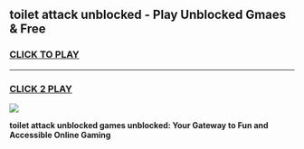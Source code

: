 
## toilet attack unblocked - Play Unblocked Gmaes & Free
<h3>
<a href="https://news.freeplayer.one?title=toilet_attack_unblocked&ref=23F">CLICK TO PLAY</a></h3>
<hr>

<h3>
<a href="https://news.freeplayer.one?title=toilet_attack_unblocked&ref=23F">CLICK 2 PLAY</a>
  
</h3>

<a href="https://news.freeplayer.one?title=toilet_attack_unblocked&ref=23F/"><img src="https://clearcache.store/games.png"></a>


**toilet attack unblocked games unblocked: Your Gateway to Fun and Accessible Online Gaming**
